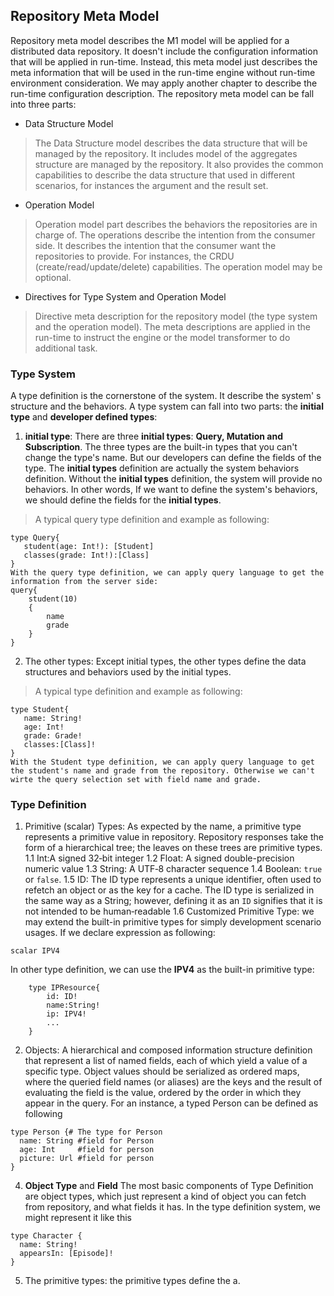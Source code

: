 ## Repository Meta Model
Repository meta model describes the M1 model will be applied for a distributed data repository. It doesn't include the configuration information that will be applied in run-time.  Instead, this meta model just describes the meta information that will be used in the run-time engine without run-time environment consideration. We may apply another chapter to describe the run-time configuration description. The repository meta model can be fall into three parts:
 - Data Structure Model
 > The Data Structure  model describes the data structure that will be managed by the repository. It includes model of the aggregates structure  are managed by the repository.  It also provides the common capabilities to describe the data structure that used in different scenarios, for instances the argument and the result set.  
 >
 - Operation Model 
> Operation model part describes the behaviors the repositories are in charge of. The operations describe the intention from the consumer side. It describes the intention that the consumer want the repositories to provide. For instances, the CRDU (create/read/update/delete) capabilities. The operation model may be optional.   
 - Directives for  Type System and Operation Model
 > Directive meta description for the repository model (the type system and the operation model). The meta descriptions are applied in the run-time  to instruct the engine or the model transformer to do additional task.
 >
###  Type System
A type definition is the cornerstone of the system. It describe the system' s structure and the behaviors.  A type system can fall into two parts: the __initial type__ and __developer defined types__:
1. __initial type__: There are three __initial types__: __Query, Mutation and Subscription__.  The three types are the built-in types that you can't change the type's name. But our developers can define the fields of the type.  The __initial types__ definition are actually the system behaviors definition. Without the __initial types__ definition, the system will provide no behaviors. In other words, If we want to define the system's behaviors, we should define the fields for the __initial types__. 
>A typical query type definition and example as following:
```
type Query{
   student(age: Int!): [Student]
   classes(grade: Int!):[Class]
}
With the query type definition, we can apply query language to get the information from the server side:
query{
	student(10)
	{
		name
		grade
	}
}
```
2. The other types: Except initial types, the other types define the data structures and behaviors used by the initial types. 
>A typical type definition and example as following:
```
type Student{
   name: String!
   age: Int!
   grade: Grade!
   classes:[Class]!
}
With the Student type definition, we can apply query language to get the student's name and grade from the repository. Otherwise we can't wirte the query selection set with field name and grade. 
```
### Type Definition
1. Primitive (scalar) Types: As expected by the name, a primitive type represents a primitive value in repository.  Repository responses take the form of a hierarchical tree; the leaves on these trees are primitive types.
1.1 Int:A signed 32‐bit integer
1.2 Float: A signed double-precision numeric value
1.3 String: A UTF‐8 character sequence
1.4 Boolean: `true` or `false`.
1.5 ID: The ID type represents a unique identifier, often used to refetch an object or as the key for a cache. The ID type is serialized in the same way as a String; however, defining it as an `ID` signifies that it is not intended to be human‐readable
1.6 Customized Primitive Type: we may extend the built-in primitive types for simply development scenario usages. If we declare expression as following:
```
scalar IPV4
```
In other  type definition, we can use the __IPV4__ as the built-in primitive type:
```
	type IPResource{
		id: ID!
		name:String!
		ip: IPV4!
		...
	}
```
2. Objects: A hierarchical and composed information structure definition that  represent a list of named fields, each of which yield a value of a specific type. Object values should be serialized as ordered maps, where the queried field names (or aliases) are the keys and the result of evaluating the field is the value, ordered by the order in which they appear in the query. For an instance, a typed Person can be defined as following
```
type Person {# The type for Person
  name: String #field for Person 
  age: Int     #field for person
  picture: Url #field for person
}
```
4. __Object Type__ and __Field__
The most basic components of Type Definition are object types, which just represent a kind of object you can fetch from repository, and what fields it has. In the type definition system, we might represent it like this
```
type Character {
  name: String!
  appearsIn: [Episode]!
}
```
5. The primitive types: the primitive types define the 
a. 
 

